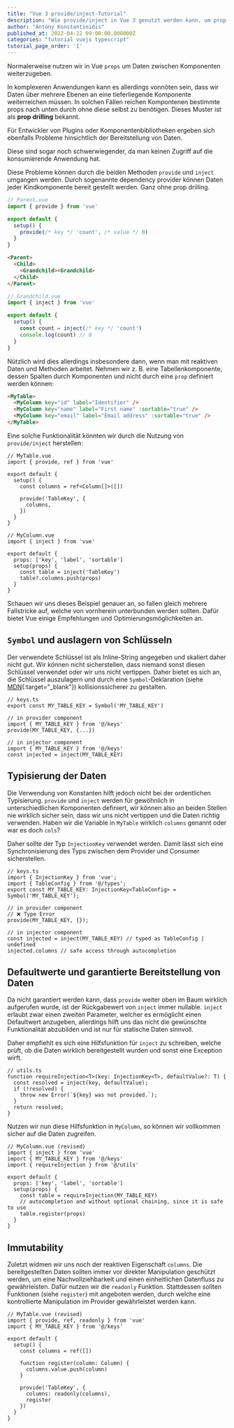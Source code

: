```yaml
---
title: "Vue 3 provide/inject-Tutorial"
description: "Wie provide/inject in Vue 3 genutzt werden kann, um prop drilling zu vermeiden und Daten sicher über mehrere Komponenten zu teilen, erfahrt ihr in diesem Artikel."
author: "Antony Konstantinidis"
published_at: 2022-04-22 09:00:00.000000Z
categories: "tutorial vuejs typescript"
tutorial_page_order: '1'
---
```


Normalerweise nutzen wir in Vue `props` um Daten zwischen Komponenten weiterzugeben.

In komplexeren Anwendungen kann es allerdings vonnöten sein, dass wir Daten über mehrere Ebenen an eine tieferliegende Komponente weiterreichen müssen. In solchen Fällen reichen Kompontenen bestimmte props nach unten durch ohne diese selbst zu benötigen. Dieses Muster ist als **prop drilling** bekannt.

Für Entwickler von Plugins oder Komponentenbibliotheken ergeben sich ebenfalls Probleme hinsichtlich der Bereitstellung von Daten.

Diese sind sogar noch schwerwiegender, da man keinen Zugriff auf die konsumierende Anwendung hat.

Diese Probleme können durch die beiden Methoden `provide` und `inject` umgangen werden. Durch sogenannte dependency provider können Daten jeder Kindkomponente bereit gestellt werden. Ganz ohne prop drilling.

```typescript
// Parent.vue
import { provide } from 'vue'

export default {
  setup() {
    provide(/* key */ 'count', /* value */ 0)
  }
}
```

```html
<Parent>
  <Child>
    <Grandchild><Grandchild>
  </Child>
</Parent>
```

```typescript
// Grandchild.vue
import { inject } from 'vue'

export default {
  setup() {
    const count = inject(/* key */ 'count')
    console.log(count) // 0
  }
}
```

Nützlich wird dies allerdings insbesondere dann, wenn man mit reaktiven Daten und Methoden arbeitet. Nehmen wir z. B. eine Tabellenkomponente, dessen Spalten durch Komponenten und nicht durch eine `prop` definiert werden können:

```html
<MyTable>
  <MyColumn key="id" label="Identifier" />
  <MyColumn key="name" label="First name" :sortable="true" />
  <MyColumn key="email" label="Email address" :sortable="true" />
</MyTable>
```

Eine solche Funktionalität könnten wir durch die Nutzung von `provide/inject` herstellen:

```tsx
// MyTable.vue
import { provide, ref } from 'vue'

export default {
  setup() {
    const columns = ref<Column[]>([])

    provide('TableKey', {
      columns,
    })
  }
}
```

```tsx
// MyColumn.vue
import { inject } from 'vue'

export default {
  props: ['key', 'label', 'sortable']
  setup(props) {
    const table = inject('TableKey')
    table?.columns.push(props)
  }
}
```

Schauen wir uns dieses Beispiel genauer an, so fallen gleich mehrere Fallstricke auf, welche von vornherein unterbunden werden sollten. Dafür bietet Vue einige Empfehlungen und Optimierungsmöglichkeiten an.

## `Symbol` und auslagern von Schlüsseln

Der verwendete Schlüssel ist als Inline-String angegeben und skaliert daher nicht gut. Wir können nicht sicherstellen, dass niemand sonst diesen Schlüssel verwendet oder wir uns nicht vertippen. Daher bietet es sich an, die Schlüssel auszulagern und durch eine `Symbol`-Deklaration (siehe [MDN](https://developer.mozilla.org/en-US/docs/Web/JavaScript/Reference/Global_Objects/Symbol){:target="_blank"})  kollisionssicherer zu gestalten.

```tsx
// keys.ts
export const MY_TABLE_KEY = Symbol('MY_TABLE_KEY')

// in provider component
import { MY_TABLE_KEY } from '@/keys'
provide(MY_TABLE_KEY, {...})

// in injector component
import { MY_TABLE_KEY } from '@/keys'
const injected = inject(MY_TABLE_KEY)
```

## Typisierung der Daten

Die Verwendung von Konstanten hilft jedoch nicht bei der ordentlichen Typisierung. `provide` und `inject` werden für gewöhnlich in unterschiedlichen Komponenten definiert, wir können also an beiden Stellen nie wirklich sicher sein, dass wir uns nicht vertippen und die Daten richtig verwenden. Haben wir die Variable in `MyTable` wirklich `columns` genannt oder war es doch `cols`?

Daher sollte der Typ `InjectionKey` verwendet werden. Damit lässt sich eine Synchronisierung des Typs zwischen dem Provider und Consumer sicherstellen.

```tsx
// keys.ts
import { InjectionKey } from 'vue';
import { TableConfig } from '@/types';
export const MY_TABLE_KEY: InjectionKey<TableConfig> = Symbol('MY_TABLE_KEY');

// in provider component
// ❌ Type Error
provide(MY_TABLE_KEY, {});

// in injector component
const injected = inject(MY_TABLE_KEY) // typed as TableConfig | undefined
injected.columns // safe access through autocompletion
```

## Defaultwerte und garantierte Bereitstellung von Daten

Da nicht garantiert werden kann, dass `provide` weiter oben im Baum wirklich aufgerufen wurde, ist der Rückgabewert von `inject` immer nullable. `inject` erlaubt zwar einen zweiten Parameter, welcher es ermöglicht einen Defaultwert anzugeben, allerdings hilft uns das nicht die gewünschte Funktionalität abzubilden und ist nur für statische Daten sinnvoll.

Daher empfiehlt es sich eine Hilfsfunktion für `inject` zu schreiben, welche prüft, ob die Daten wirklich bereitgestellt wurden und sonst eine Exception wirft.

```tsx
// utils.ts
function requireInjection<T>(key: InjectionKey<T>, defaultValue?: T) {
  const resolved = inject(key, defaultValue);
  if (!resolved) {
    throw new Error(`${key} was not provided.`);
  }
  return resolved;
}
```

Nutzen wir nun diese Hilfsfunktion in `MyColumn`, so können wir vollkommen sicher auf die Daten zugreifen.

```tsx
// MyColumn.vue (revised)
import { inject } from 'vue'
import { MY_TABLE_KEY } from '@/keys'
import { requireInjection } from '@/utils'

export default {
  props: ['key', 'label', 'sortable']
  setup(props) {
    const table = requireInjection(MY_TABLE_KEY)
    // autocompletion and without optional chaining, since it is safe to use
    table.register(props)
  }
}
```

## Immutability

Zuletzt widmen wir uns noch der reaktiven Eigenschaft `columns`. Die bereitgestellten Daten sollten immer vor direkter Manipulation geschützt werden, um eine Nachvollziehbarkeit und einen einheitlichen Datenfluss zu gewährleisten. Dafür nutzen wir die `readonly` Funktion. Stattdessen sollten Funktionen (siehe `register`) mit angeboten werden, durch welche eine kontrollierte Manipulation im Provider gewährleistet werden kann.

```tsx
// MyTable.vue (revised)
import { provide, ref, readonly } from 'vue'
import { MY_TABLE_KEY } from '@/keys'

export default {
  setup() {
    const columns = ref([])

    function register(column: Column) {
      columns.value.push(column)
    }

    provide('TableKey', {
      columns: readonly(columns),
      register
    })
  }
}
```